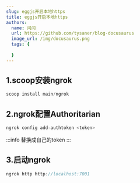 ```yaml
---
slug: eggjs开启本地https
title: eggjs开启本地https
authors:
  name: 问问
  url: https://github.com/tysaner/blog-docusaurus
  image_url: /img/docusaurus.png
  tags: {
  
  }
---
```

## 1.scoop安装ngrok

````javascript
scoop install main/ngrok
````

## 2.ngrok配置Authoritarian

````javascript
ngrok config add-authtoken <token>

````

:::info
替换成自己的token
:::

## 3.启动ngrok

````javascript
ngrok http http://localhost:7001
````
